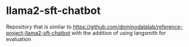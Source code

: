 # llama2-sft-chatbot
Repository that is similar to https://github.com/dominodatalab/reference-project-llama2-sft-chatbot with the addition of using langsmith for evaluation
